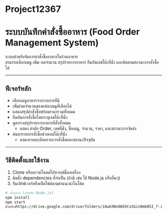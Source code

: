 # Project12367
# ระบบบันทึกคำสั่งซื้ออาหาร (Food Order Management System)

ระบบสำหรับจัดการคำสั่งซื้ออาหารในร้านอาหาร  
สามารถเลือกเมนู เพิ่ม-ลดจำนวน สรุปรายการอาหาร ยืนยันเลขโต๊ะที่นั่ง และติดตามสถานะการสั่งซื้อได้

---

## ฟีเจอร์หลัก

- เลือกเมนูอาหารจากรายการที่มี
- เพิ่ม/ลดจำนวนของแต่ละเมนูที่เลือกได้
- แสดงสรุปคำสั่งซื้อพร้อมราคารวมทั้งหมด
- ยืนยันการสั่งซื้อโดยระบุเลขโต๊ะที่นั่ง
- ดูตารางสรุปรายการอาหารที่สั่งทั้งหมด
  - แสดง ลำดับ Order, เลขที่นั่ง, ชื่อเมนู, จำนวน, ราคา, และสถานะการจัดส่ง
- ค้นหารายการสั่งซื้อด้วยเลขโต๊ะที่นั่ง
  - แสดงรายละเอียดรายการสั่งซื้อและสถานะปัจจุบัน

---

## วิธีติดตั้งและใช้งาน

1. Clone หรือดาวน์โหลดโปรเจกต์นี้ลงเครื่อง
2. ติดตั้ง dependencies ที่จำเป็น (ถ้ามี เช่น ใช้ Node.js หรืออื่นๆ)
3. รันเซิร์ฟเวอร์หรือเปิดไฟล์ตามคำแนะนำในโค้ด

```bash
# ตัวอย่าง (สำหรับ Node.js)
npm install
npm start
ตัวอย่่างhttps://drive.google.com/drive/folders/16wkXNnO6EXCsSGin0mG05I_f-JWTC9qv?usp=sharing

